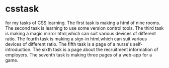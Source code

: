 # csstask
for my tasks of CSS learning.
The first task is making a html of nine rooms.
The second task is learning to use some version control tools.
The third task is making a magic mirror html,which can suit various devices of different ratio.
The fourth task is making a sign-in html,which can suit various devices of different ratio.
The fifth task is a page of a nurse's self-introduction.
The sixth task is a page about the recruitment information of employers.
The seventh task is making three pages of a web-app for a game.